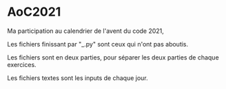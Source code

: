 # AoC2021

Ma participation au calendrier de l'avent du code 2021,

Les fichiers finissant par "_.py" sont ceux qui n'ont pas aboutis.

Les fichiers sont en deux parties, pour séparer les deux parties de chaque exercices.

Les fichiers textes sont les inputs de chaque jour.
